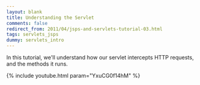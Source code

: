 ```yaml
---           
layout: blank
title: Understanding the Servlet
comments: false
redirect_from: 2011/04/jsps-and-servlets-tutorial-03.html
tags: servlets_jsps
dummy: servlets_intro
---
```


In this tutorial, we'll understand how our servlet intercepts HTTP requests, and the methods it runs.

{% include youtube.html param="YxuCG0f14hM" %}